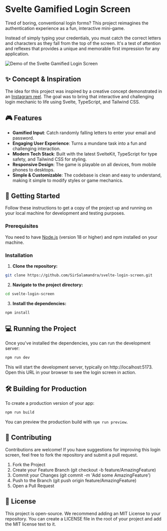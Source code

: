 # Svelte Gamified Login Screen

Tired of boring, conventional login forms? This project reimagines the authentication experience as a fun, interactive mini-game.

Instead of simply typing your credentials, you must catch the correct letters and characters as they fall from the top of the screen. It's a test of attention and reflexes that provides a unique and memorable first impression for any application.

<img src="./src/assets/presentation.gif" alt="Demo of the Svelte Gamified Login Screen" />

## ✨ Concept & Inspiration

The idea for this project was inspired by a creative concept demonstrated in an [Instagram reel](https://www.instagram.com/reel/DLMvA2-ikCa/?igsh=MWZnZ2J6YnIwMnVsdg==). The goal was to bring that interactive and challenging login mechanic to life using Svelte, TypeScript, and Tailwind CSS.

## 🎮 Features

- **Gamified Input**: Catch randomly falling letters to enter your email and password.
- **Engaging User Experience**: Turns a mundane task into a fun and challenging interaction.
- **Modern Tech Stack**: Built with the latest SvelteKit, TypeScript for type safety, and Tailwind CSS for styling.
- **Responsive Design**: The game is playable on all devices, from mobile phones to desktops.
- **Simple & Customizable**: The codebase is clean and easy to understand, making it simple to modify styles or game mechanics.

## 🚀 Getting Started

Follow these instructions to get a copy of the project up and running on your local machine for development and testing purposes.

### Prerequisites

You need to have [Node.js](https://nodejs.org/) (version 18 or higher) and npm installed on your machine.

### Installation

1. **Clone the repository:**

```bash
git clone https://github.com/SirSalamandra/svelte-login-screen.git
```

2. **Navigate to the project directory:**

```bash
cd svelte-login-screen
```

3. **Install the dependencies:**

```bash
npm install
```

## 💻 Running the Project

Once you've installed the dependencies, you can run the development server:

```bash
npm run dev
```

This will start the development server, typically on http://localhost:5173. Open this URL in your browser to see the login screen in action.

## 🛠️ Building for Production

To create a production version of your app:

```bash
npm run build
```

You can preview the production build with ```npm run preview```.

## 🤝 Contributing

Contributions are welcome! If you have suggestions for improving this login screen, feel free to fork the repository and submit a pull request.

1. Fork the Project
2. Create your Feature Branch (git checkout -b feature/AmazingFeature)
3. Commit your Changes (git commit -m 'Add some AmazingFeature')
4. Push to the Branch (git push origin feature/AmazingFeature)
5. Open a Pull Request

## 📄 License

This project is open-source. We recommend adding an MIT License to your repository. You can create a LICENSE file in the root of your project and add the MIT license text to it.
